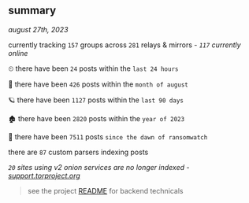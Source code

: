 
## summary
_august 27th, 2023_

currently tracking `157` groups across `281` relays & mirrors - _`117` currently online_

⏲ there have been `24` posts within the `last 24 hours`

🦈 there have been `426` posts within the `month of august`

🪐 there have been `1127` posts within the `last 90 days`

🏚 there have been `2820` posts within the `year of 2023`

🦕 there have been `7511` posts `since the dawn of ransomwatch`

there are `87` custom parsers indexing posts

_`20` sites using v2 onion services are no longer indexed - [support.torproject.org](https://support.torproject.org/onionservices/v2-deprecation/)_

> see the project [README](https://github.com/joshhighet/ransomwatch#ransomwatch--) for backend technicals
